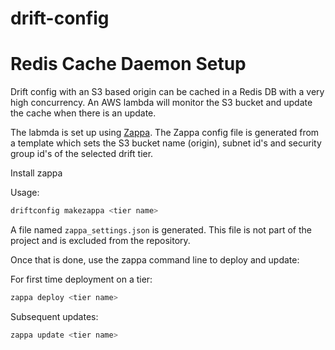 # drift-config


# Redis Cache Daemon Setup
Drift config with an S3 based origin can be cached in a Redis DB with a very high concurrency. An AWS lambda will monitor the S3 bucket and update the cache when there is an update.

The labmda is set up using [Zappa](https://github.com/Miserlou/Zappa). The Zappa config file is generated from a template which sets the S3 bucket name (origin), subnet id's and security group id's of the selected drift tier.

Install zappa

Usage:

```bash
driftconfig makezappa <tier name>
```

A file named `zappa_settings.json` is generated. This file is not part of the project and is excluded from the repository.

Once that is done, use the zappa command line to deploy and update:

For first time deployment on a tier:

```bash
zappa deploy <tier name>
```

Subsequent updates:

```bash
zappa update <tier name>
```

